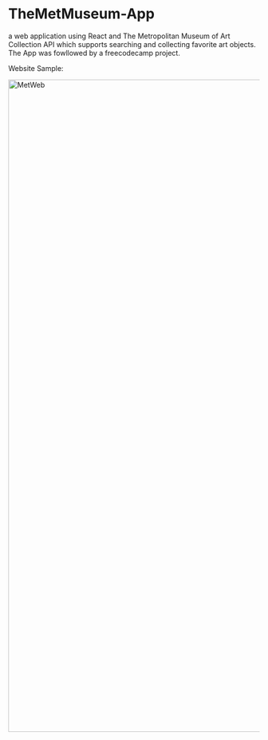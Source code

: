 # TheMetMuseum-App
a web application using React and The Metropolitan Museum of Art Collection API which supports searching and collecting favorite art objects. The App was fowllowed by a freecodecamp project. 

Website Sample:



<img width="1309" alt="MetWeb" src="https://user-images.githubusercontent.com/106004886/194203348-c30a1110-16d0-4d57-8882-fe2ce0917faf.png">
